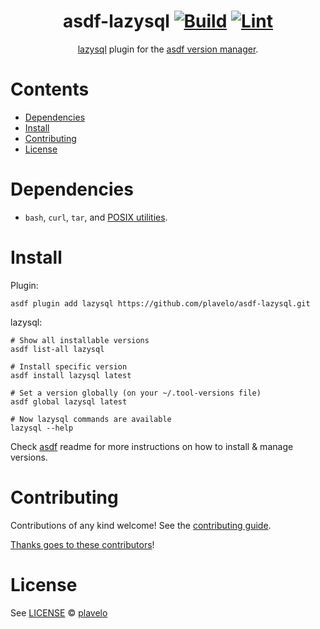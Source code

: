 <div align="center">

# asdf-lazysql [![Build](https://github.com/plavelo/asdf-lazysql/actions/workflows/build.yml/badge.svg)](https://github.com/plavelo/asdf-lazysql/actions/workflows/build.yml) [![Lint](https://github.com/plavelo/asdf-lazysql/actions/workflows/lint.yml/badge.svg)](https://github.com/plavelo/asdf-lazysql/actions/workflows/lint.yml)

[lazysql](https://github.com/jorgerojas26/lazysql) plugin for the [asdf version manager](https://asdf-vm.com).

</div>

# Contents

- [Dependencies](#dependencies)
- [Install](#install)
- [Contributing](#contributing)
- [License](#license)

# Dependencies

- `bash`, `curl`, `tar`, and [POSIX utilities](https://pubs.opengroup.org/onlinepubs/9699919799/idx/utilities.html).

# Install

Plugin:

```shell
asdf plugin add lazysql https://github.com/plavelo/asdf-lazysql.git
```

lazysql:

```shell
# Show all installable versions
asdf list-all lazysql

# Install specific version
asdf install lazysql latest

# Set a version globally (on your ~/.tool-versions file)
asdf global lazysql latest

# Now lazysql commands are available
lazysql --help
```

Check [asdf](https://github.com/asdf-vm/asdf) readme for more instructions on how to
install & manage versions.

# Contributing

Contributions of any kind welcome! See the [contributing guide](contributing.md).

[Thanks goes to these contributors](https://github.com/plavelo/asdf-lazysql/graphs/contributors)!

# License

See [LICENSE](LICENSE) © [plavelo](https://github.com/plavelo/)
